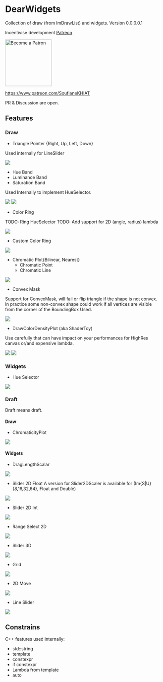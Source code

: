 # DearWidgets
Collection of draw (from ImDrawList) and widgets.
Version 0.0.0.0.1

Incentivise development [Patreon](https://www.patreon.com/SoufianeKHIAT)

[<img src="https://c5.patreon.com/external/logo/become_a_patron_button@2x.png" alt="Become a Patron" width="150"/>](https://www.patreon.com/SoufianeKHIAT)

https://www.patreon.com/SoufianeKHIAT

PR & Discussion are open.

## Features
### Draw
* Triangle Pointer {Right, Up, Left, Down}

Used internally for LineSlider

![](https://media.githubusercontent.com/media/soufianekhiat/DearWidgetsImages/main/Images/dearwidgetsdemo_mRxPnn8bNH.png)

* Hue Band
* Luminance Band
* Saturation Band

Used Internally to implement HueSelector.

![](https://media.githubusercontent.com/media/soufianekhiat/DearWidgetsImages/main/Images/dearwidgetsdemo_mw6vQsfBi7.png)
![](https://media.githubusercontent.com/media/soufianekhiat/DearWidgetsImages/main/Images/dearwidgetsdemo_4ufS2JkG81.png)

* Color Ring

TODO: Ring HueSelector
TODO: Add support for 2D (angle, radius) lambda

![](https://media.githubusercontent.com/media/soufianekhiat/DearWidgetsImages/main/Images/GQLfC3C7Jk.gif)

* Custom Color Ring

![](https://media.githubusercontent.com/media/soufianekhiat/DearWidgetsImages/main/Images/Kt4ye6FDWq.gif)

* Chromatic Plot{Bilinear, Nearest}
    * Chromatic Point
    * Chromatic Line

![](https://media.githubusercontent.com/media/soufianekhiat/DearWidgetsImages/main/Images/ChromaticityPlot_puswCA4lPP.gif)

* Convex Mask

Support for ConvexMask, will fail or flip triangle if the shape is not convex. In practice some non-convex shape could work if all vertices are visible from the corner of the BoundingBox Used.

![](https://media.githubusercontent.com/media/soufianekhiat/DearWidgetsImages/main/Images/kYA3Dw6TmH.gif)

* DrawColorDensityPlot (aka ShaderToy)

Use carefully that can have impact on your performances for HighRes canvas or/and expensive lambda.

![](https://media.githubusercontent.com/media/soufianekhiat/DearWidgetsImages/main/Images/us8Fc2jkIh.png)
![](https://media.githubusercontent.com/media/soufianekhiat/DearWidgetsImages/main/Images/yEGBSzv2F8.gif)

### Widgets
* Hue Selector

![](https://media.githubusercontent.com/media/soufianekhiat/DearWidgetsImages/main/Images/W0Q9VXNeGK.gif)

### Draft

Draft means draft.

#### Draw

* ChromaticityPlot

![](https://media.githubusercontent.com/media/soufianekhiat/DearWidgetsImages/main/Images/ChromaticityPlot_puswCA4lPP.gif)

#### Widgets

* DragLengthScalar

![](https://media.githubusercontent.com/media/soufianekhiat/DearWidgetsImages/main/Images/XQ3kGD9aAW.gif)

* Slider 2D Float
A version for Slider2DScaler is available for (Im{S|U}{8,16,32,64}, Float and Double)

![](https://media.githubusercontent.com/media/soufianekhiat/DearWidgetsImages/main/Images/0dkkSCsb5Y.gif)

* Slider 2D Int

![](https://media.githubusercontent.com/media/soufianekhiat/DearWidgetsImages/main/Images/PGFHy3o6Tg.gif)

* Range Select 2D

![](https://media.githubusercontent.com/media/soufianekhiat/DearWidgetsImages/main/Images/RangeSelect2D_EnvhshMO1B.gif)

* Slider 3D

![](https://media.githubusercontent.com/media/soufianekhiat/DearWidgetsImages/main/Images/IQZMEeqfx0.gif)

* Grid

![](https://media.githubusercontent.com/media/soufianekhiat/DearWidgetsImages/main/Images/Wj5zT2ESJu.gif)

* 2D Move

![](https://media.githubusercontent.com/media/soufianekhiat/DearWidgetsImages/main/Images/FoeyB7aWSp.gif)

* Line Slider

![](https://media.githubusercontent.com/media/soufianekhiat/DearWidgetsImages/main/Images/4haBv2KuX7.gif)


## Constrains
C++ features used internally:
* std::string
* template
* constexpr
* if constexpr
* Lambda from template
* auto
